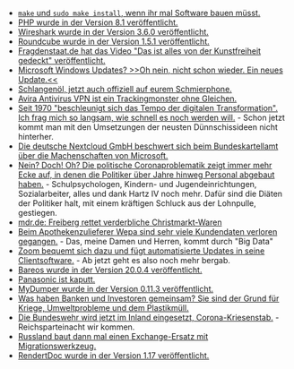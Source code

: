 * [`make` und `sudo make install`, wenn ihr mal Software bauen müsst.](https://opensource.com/article/21/11/compiling-code)
* [PHP wurde in der Version 8.1 veröffentlicht.](https://lwn.net/Articles/877024/rss)
* [Wireshark wurde in der Version 3.6.0 veröffentlicht.](https://scheible.it/wireshark-version_3-6-0/)
* [Roundcube wurde in der Version 1.5.1 veröffentlicht.](https://roundcube.net/news/2021/11/28/update-1.5.1-released)
* [Fragdenstaat.de hat das Video "Das ist alles von der Kunstfreiheit gedeckt" veröffentlicht.](https://netzpolitik.org/2021/musik-alles-von-der-informationsfreiheit-gedeckt/)
* [Microsoft Windows Updates? >>Oh nein, nicht schon wieder. Ein neues Update.<<](https://www.borncity.com/blog/2021/11/29/windows-10-11-mini-umfrage-die-ergebnisse-sind-eine-klatsche-fr-microsoft-2021/)
* [Schlangenöl, jetzt auch offiziell auf eurem Schmierphone.](https://www.kuketz-blog.de/truegerische-sicherheit-virenscanner-apps-sind-schlichtweg-ueberfluessig/)
* [Avira Antivirus VPN ist ein Trackingmonster ohne Gleichen.](https://www.kuketz-blog.de/avira-security-antivirus-vpn-tracking-ohne-zustimmung/)
* [Seit 1970 "beschleunigt sich das Tempo der digitalen Transformation". Ich frag mich so langsam, wie schnell es noch werden will.](https://www.windowspro.de/sponsored/dynatrace/umfrage-700-cios-was-sind-aktuell-groessten-herausforderungen-hindernisse-fuer) - Schon jetzt kommt man mit den Umsetzungen der neusten Dünnschissideen nicht hinterher.
* [Die deutsche Nextcloud GmbH beschwert sich beim Bundeskartellamt über die Machenschaften von Microsoft.](https://nextcloud.com/blog/eu-tech-sector-fights-for-a-level-playing-field-with-microsoft/)
* [Nein? Doch! Oh? Die politische Coronaproblematik zeigt immer mehr Ecke auf, in denen die Politiker über Jahre hinweg Personal abgebaut haben.](https://blog.fefe.de/?ts=9f5a22b1) - Schulpsychologen, Kindern- und Jugendeinrichtungen, Sozialarbeiter, alles und dank Hartz IV noch mehr. Dafür sind die Diäten der Politiker halt, mit einem kräftigen Schluck aus der Lohnpulle, gestiegen.
* [mdr.de: Freiberg rettet verderbliche Christmarkt-Waren](https://www.mdr.de/nachrichten/sachsen/chemnitz/freiberg/verkauf-ware-weihnachtsmarkt-freiberg-100.html)
* [Beim Apothekenzulieferer Wepa sind sehr viele Kundendaten verloren gegangen.](https://www.borncity.com/blog/2021/11/29/datenschutzvorfall-bei-wepa-kundendaten-von-tausenden-apotheken-verschickt/) - Das, meine Damen und Herren, kommt durch "Big Data"
* [Zoom bequemt sich dazu und fügt automatisierte Updates in seine Clientsoftware.](https://www.bleepingcomputer.com/news/security/zoom-finally-adds-automatic-updates-to-windows-macos-clients/) - Ab jetzt geht es also noch mehr bergab.
* [Bareos wurde in der Version 20.0.4 veröffentlicht.](https://www.bareos.com/de/bareos-20-0-4-maintenance-releases/)
* [Panasonic ist kaputt.](https://www.bleepingcomputer.com/news/security/panasonic-discloses-data-breach-after-network-hack/)
* [MyDumper wurde in der Version 0.11.3 veröffentlicht.](https://www.percona.com/blog/mydumper-0-11-3-is-now-available/)
* [Was haben Banken und Investoren gemeinsam? Sie sind der Grund für Kriege, Umweltprobleme und dem Plastikmüll.](https://netzfrauen.org/2021/11/29/plastik-7/)
* [Die Bundeswehr wird jetzt im Inland eingesetzt, Corona-Kriesenstab.](https://tuxproject.de/blog/2021/11/si-vis-pacem-para-bellum-21/) - Reichsparteinacht wir kommen.
* [Russland baut dann mal einen Exchange-Ersatz mit Migrationswerkzeug.](https://www.borncity.com/blog/2021/11/28/astra-entwickelt-software-stack-mit-exchange-server-ersatz-fr-russland/)
* [RendertDoc wurde in der Version 1.17 veröffentlicht.](https://www.phoronix.com/scan.php?page=news_item&px=RenderDoc-1.17-Released)

